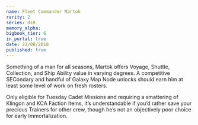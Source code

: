 ```yaml
---
name: Fleet Commander Martok
rarity: 2
series: ds9
memory_alpha:
bigbook_tier: 6
in_portal: true
date: 22/08/2018
published: true
---
```


Something of a man for all seasons, Martok offers Voyage, Shuttle, Collection, and Ship Ability value in varying degrees. A competitive SECondary and handful of Galaxy Map Node unlocks should earn him at least some level of work on fresh rosters.

Only eligible for Tuesday Cadet Missions and requiring a smattering of Klingon and KCA Faction Items, it’s understandable if you’d rather save your precious Trainers for other crew, though he’s not an objectively poor choice for early Immortalization.
